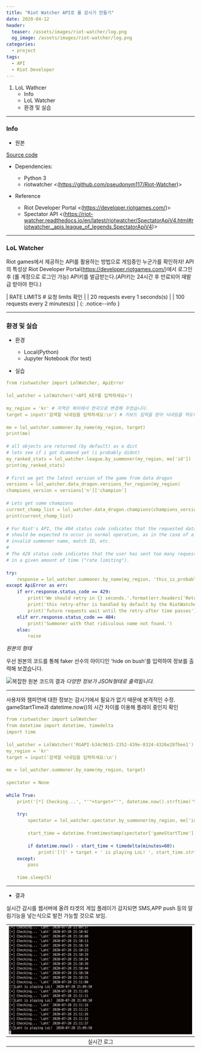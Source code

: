 ```yaml
---
title: "Riot Watcher API로 롤 감시기 만들기"
date: 2020-04-12
header:
  teaser: /assets/images/riot-watcher/log.png
  og_image: /assets/images/riot-watcher/log.png
categories:
  - project
tags:
  - API
  - Riot Developer
---
```


1. LoL Wathcer
   * Info
   * LoL Watcher
   * 환경 및 실습

---

### Info

* 원본

[Source code](https://github.com/pseudonym117/Riot-Watcher)


* Dependencies:
  - Python 3
  - riotwatcher <(https://github.com/pseudonym117/Riot-Watcher)>


* Reference
  - Riot Developer Portal <(https://developer.riotgames.com/)>
  - Spectator API <(https://riot-watcher.readthedocs.io/en/latest/riotwatcher/SpectatorApiV4.html#riotwatcher._apis.league_of_legends.SpectatorApiV4)>

---
### LoL Watcher

Riot games에서 제공하는 API를 활용하는 방법으로 게임중인 누군가를 확인하자!
API의 특성상 Riot Developer Portal(https://developer.riotgames.com/)에서 로그인 후 (롤 계정으로 로그인 가능) API키를 발급받는다.(API키는 24시간 후 만료되어 재발급 받아야 한다.)

| RATE LIMITS # 요청 limits 확인 |
| 20 requests every 1 seconds(s) |
| 100 requests every 2 minutes(s) |
{: .notice--info }

---

### 환경 및 실습

* 환경
  - Local(Python)
  - Jupyter Notebook (for test)

* 실습

```yaml
from riotwatcher import LolWatcher, ApiError

lol_watcher = LolWatcher('<API_KEY를 입력하세요>')

my_region = 'kr' # 지역은 북미에서 한국으로 변경해 주었습니다.
target = input('검색할 닉네임을 입력하세요:\n') # 키보드 입력을 받아 닉네임을 적도록 변경

me = lol_watcher.summoner.by_name(my_region, target)
print(me)

# all objects are returned (by default) as a dict
# lets see if i got diamond yet (i probably didnt)
my_ranked_stats = lol_watcher.league.by_summoner(my_region, me['id'])
print(my_ranked_stats)

# First we get the latest version of the game from data dragon
versions = lol_watcher.data_dragon.versions_for_region(my_region)
champions_version = versions['n']['champion']

# Lets get some champions
current_champ_list = lol_watcher.data_dragon.champions(champions_version)
print(current_champ_list)

# For Riot's API, the 404 status code indicates that the requested data wasn't found and
# should be expected to occur in normal operation, as in the case of a an
# invalid summoner name, match ID, etc.
#
# The 429 status code indicates that the user has sent too many requests
# in a given amount of time ("rate limiting").

try:
    response = lol_watcher.summoner.by_name(my_region, 'this_is_probably_not_anyones_summoner_name')
except ApiError as err:
    if err.response.status_code == 429:
        print('We should retry in {} seconds.'.format(err.headers['Retry-After']))
        print('this retry-after is handled by default by the RiotWatcher library')
        print('future requests wait until the retry-after time passes')
    elif err.response.status_code == 404:
        print('Summoner with that ridiculous name not found.')
    else:
        raise
```
*원본의 형태*

우선 원본의 코드를 통해 faker 선수의 아이디인 'hide on bush'를 입력하여 정보를 출력해 보겠습니다.

![복잡한 원본 코드의 결과](/assets/images/riot-wathcer/search-faker.png)
*다양한 정보가 JSON형태로 출력됩니다.*

---

사용자와 챔피언에 대한 정보는 감시기에서 필요가 없기 때문에 본격적인 수정. gameStartTime과 datetime.now()의 시간 차이를 이용해 플레이 중인지 확인

```yaml
from riotwatcher import LolWatcher
from datetime import datetime, timedelta
import time

lol_watcher = LolWatcher('RGAPI-b34c9615-2352-439e-8324-4326e28fbee1')
my_region = 'kr'
target = input('검색할 닉네임을 입력하세요:\n')

me = lol_watcher.summoner.by_name(my_region, target)

spectator = None

while True:
    print('[*] Checking...', "'"+target+"'", datetime.now().strftime('%Y-%m-%d %H:%M:%S'))

    try:
        spectator = lol_watcher.spectator.by_summoner(my_region, me['id'])

        start_time = datetime.fromtimestamp(spectator['gameStartTime'] / 1000)

        if datetime.now() - start_time < timedelta(minutes=60):
            print('[!]' + target + ' is playing LoL! ', start_time.strftime('%Y-%m-%d %H:%M:%S'))
    except:
        pass

    time.sleep(5)
```


---

* 결과

실시간 감시를 웹서버에 올려 타겟의 게임 플레이가 감지되면 SMS,APP push 등의 알림기능을 넣는식으로 발전 가능할 것으로 보임.

| ![log](/assets/images/riot-watcher/log.png) |
|:--:|
| 실시간 로그 |
